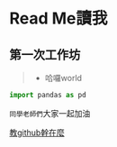 # Read Me讀我
## 第一次工作坊
>* 哈囉world

```python
import pandas as pd

```

`同學老師們`大家一起加油

[教github幹在麼](https://www.peculab.org/2019/07/02/108-%e5%85%a8%e5%9c%8b%e5%a4%8f%e5%ad%a3%e5%ad%b8%e9%99%a2%e5%ad%b8%e5%93%a1-github/)
